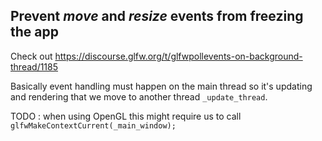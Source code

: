## Prevent *move* and *resize* events from freezing the app

Check out https://discourse.glfw.org/t/glfwpollevents-on-background-thread/1185

Basically event handling must happen on the main thread so it's updating and rendering that we move to another thread ```_update_thread```.

TODO : when using OpenGL this might require us to call ```glfwMakeContextCurrent(_main_window);```